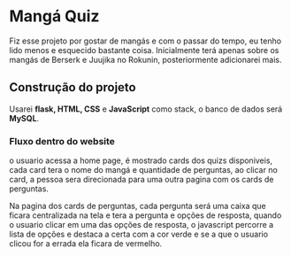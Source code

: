 # **Mangá Quiz**

Fiz esse projeto por gostar de mangás e com o passar do tempo, eu tenho lido menos e esquecido bastante coisa.
Inicialmente terá apenas sobre os mangás de Berserk e Juujika no Rokunin, posteriormente adicionarei mais.

## **Construção do projeto**


Usarei **flask, HTML, CSS** e **JavaScript** como stack, o banco de dados será **MySQL**.


### **Fluxo dentro do website**


o usuario acessa a home page, é mostrado cards dos quizs disponiveis, cada card tera o nome do mangá e quantidade de perguntas, ao clicar no card, a pessoa sera direcionada para uma outra pagina com os cards de perguntas.

Na pagina dos cards de perguntas, cada pergunta será uma caixa que ficara centralizada na tela e tera a pergunta e opções de resposta, quando o usuario clicar em uma das opções de resposta, o javascript percorre a lista de opções e destaca a certa com a cor verde e se a que o usuario clicou for a errada ela ficara de vermelho.
